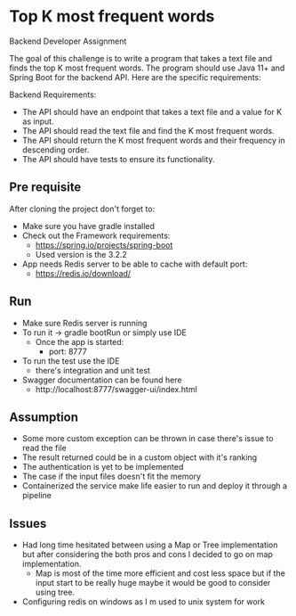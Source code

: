 #  Top K most frequent words

Backend Developer Assignment

The goal of this challenge is to write a program that takes a text file and finds the top K most frequent words. The program should use Java 11+ and Spring Boot for the backend API. Here are the specific requirements:

Backend Requirements:

- The API should have an endpoint that takes a text file and a value for K as input.
- The API should read the text file and find the K most frequent words.
- The API should return the K most frequent words and their frequency in descending order.
- The API should have tests to ensure its functionality.

## Pre requisite

After cloning the project don't forget to:
- Make sure you have gradle installed
- Check out the Framework requirements:
  - https://spring.io/projects/spring-boot
  - Used version is the 3.2.2 
- App needs Redis server to be able to cache with default port:
  - https://redis.io/download/

## Run

- Make sure Redis server is running
- To run it -> gradle bootRun or simply use IDE
  - Once the app is started:
    - port: 8777
- To run the test use the IDE 
  - there's integration and unit test
- Swagger documentation can be found here
  - http://localhost:8777/swagger-ui/index.html


## Assumption
- Some more custom exception can be thrown in case there's issue to read the file
- The result returned could be in a custom object with it's ranking
- The authentication is yet to be implemented
- The case if the input files doesn't fit the memory
- Containerized the service make life easier to run and deploy it through a pipeline 

## Issues
- Had long time hesitated between using a Map or Tree implementation but after considering the both pros and cons I decided to go on map implementation.
  - Map is most of the time more efficient and cost less space but if the input start to be really huge maybe it would be good to consider using tree.
- Configuring redis on windows as I m used to unix system for work
